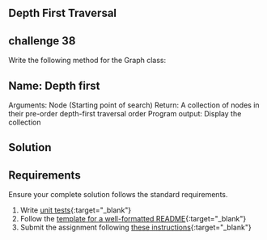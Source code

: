 ## Depth First Traversal
## challenge 38
Write the following method for the Graph class:

## Name: Depth first
Arguments: Node (Starting point of search)
Return: A collection of nodes in their pre-order depth-first traversal order
Program output: Display the collection

## Solution


## Requirements
Ensure your complete solution follows the standard requirements.

1. Write [unit tests](../../Challenge_Testing){:target="_blank"}
2. Follow the [template for a well-formatted README](../../Challenge_Documentation){:target="_blank"}
3. Submit the assignment following [these instructions](../../Challenge_Submission){:target="_blank"}
